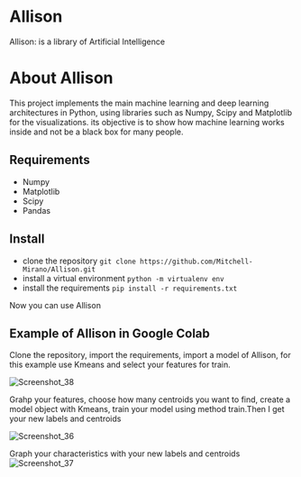 # Allison
Allison: is a library  of Artificial Intelligence

# About Allison

This project implements the main machine learning and deep learning architectures in Python, 
using libraries such as Numpy, Scipy and Matplotlib for the visualizations. 
its objective is to show how machine learning works
inside and not be a black box for many people.

## Requirements
- Numpy
- Matplotlib
- Scipy
- Pandas
## Install
- clone the repository `git clone https://github.com/Mitchell-Mirano/Allison.git`
- install a virtual environment `python -m virtualenv env`
- install the requirements `pip install -r requirements.txt`

Now you can use Allison

## Example of Allison in Google Colab
Clone the repository, import the requirements, 
import  a model of Allison, for this example use Kmeans and select your features for train.

![Screenshot_38](https://user-images.githubusercontent.com/67351445/115131595-d5881500-9fbe-11eb-9e19-7dfe9c7b5498.png)

Grahp your features, choose how many centroids you want to find, create a model object with Kmeans,
train your model using  method train.Then I get your new labels and centroids

![Screenshot_36](https://user-images.githubusercontent.com/67351445/115131847-c0ac8100-9fc0-11eb-84c6-29789ad1f382.png)

Graph your characteristics with your new labels and centroids
![Screenshot_37](https://user-images.githubusercontent.com/67351445/115131879-079a7680-9fc1-11eb-9077-c5faf15f98cb.png)



